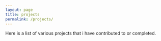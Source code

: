 ```yaml
---
layout: page
title: projects
permalink: /projects/
---
```


Here is a list of various projects that i have contributed to or completed. 
